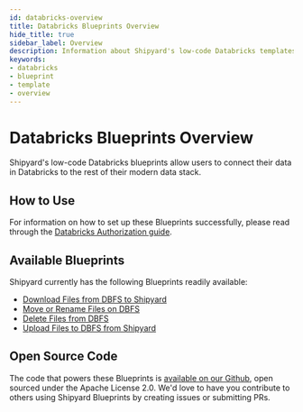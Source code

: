 ```yaml
---
id: databricks-overview
title: Databricks Blueprints Overview
hide_title: true
sidebar_label: Overview
description: Information about Shipyard's low-code Databricks templates.
keywords:
- databricks
- blueprint
- template
- overview
---
```


# Databricks Blueprints Overview

Shipyard's low-code Databricks blueprints allow users to connect their data in Databricks to the rest of their modern data stack.


## How to Use
For information on how to set up these Blueprints successfully, please read through the [Databricks Authorization guide](databricks-authorization.md).


## Available Blueprints
Shipyard currently has the following Blueprints readily available: 
- [Download Files from DBFS to Shipyard](databricks-download-files-from-dbfs.md)
- [Move or Rename Files on DBFS](databricks-move-or-rename-files-on-dbfs.md)
- [Delete Files from DBFS](databricks-delete-files-from-dbfs.md)
- [Upload Files to DBFS from Shipyard](databricks-upload-files-to-dbfs.md)

## Open Source Code
The code that powers these Blueprints is [available on our Github](https://github.com/shipyardapp/shipyard-blueprints/tree/main/shipyard_blueprints/databricks), open sourced under the Apache License 2.0. We'd love to have you contribute to others using Shipyard Blueprints by creating issues or submitting PRs.
